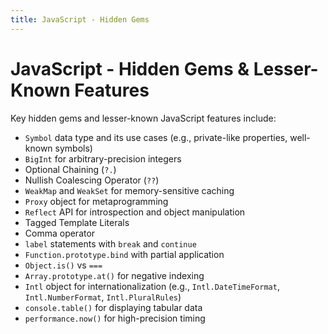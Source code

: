```yaml
---
title: JavaScript - Hidden Gems
---
```


# JavaScript - Hidden Gems & Lesser-Known Features

Key hidden gems and lesser-known JavaScript features include:

- `Symbol` data type and its use cases (e.g., private-like properties, well-known symbols)
- `BigInt` for arbitrary-precision integers
- Optional Chaining (`?.`)
- Nullish Coalescing Operator (`??`)
- `WeakMap` and `WeakSet` for memory-sensitive caching
- `Proxy` object for metaprogramming
- `Reflect` API for introspection and object manipulation
- Tagged Template Literals
- Comma operator
- `label` statements with `break` and `continue`
- `Function.prototype.bind` with partial application
- `Object.is()` vs `===`
- `Array.prototype.at()` for negative indexing
- `Intl` object for internationalization (e.g., `Intl.DateTimeFormat`, `Intl.NumberFormat`, `Intl.PluralRules`)
- `console.table()` for displaying tabular data
- `performance.now()` for high-precision timing
